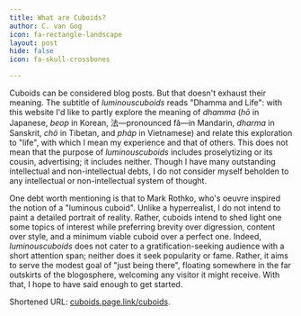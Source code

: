 ```yaml
---
title: What are Cuboids?
author: C. van Gog
icon: fa-rectangle-landscape
layout: post
hide: false
icon: fa-skull-crossbones

---
```


<p>Cuboids can be considered blog posts. But that doesn't exhaust their meaning. The subtitle of <i>luminouscuboids</i> reads "Dhamma and Life": with this website I'd like to partly explore the meaning of <i>dhamma</i> (<i>hō</i> in Japanese, <i>beop</i> in Korean, 法—pronounced fǎ—in Mandarin, <i>dharma</i> in Sanskrit, <i>chö</i> in Tibetan, and <i>pháp</i> in Vietnamese) and relate this exploration to "life", with which I mean my experience and that of others. This does not mean that the purpose of <i>luminouscuboids</i> includes proselytizing or its cousin, advertising; it includes neither. Though I have many outstanding intellectual and non-intellectual debts, I do not consider myself beholden to any intellectual or non-intellectual system of thought.</p>

<p>One debt worth mentioning is that to Mark Rothko, who's oeuvre inspired the notion of a "luminous cuboid". Unlike a hyperrealist, I do not intend to paint a detailed portrait of reality. Rather, cuboids intend to shed light one some topics of interest while preferring brevity over digression, content over style, and a minimum viable cuboid over a perfect one. Indeed, <i>luminouscuboids</i> does not cater to a gratification-seeking audience with a short attention span; neither does it seek popularity or fame. Rather, it aims to serve the modest goal of "just being there", floating somewhere in the far outskirts of the blogosphere, welcoming any visitor it might receive. With that, I hope to have said enough to get started.</p>

<p>Shortened URL: <a href="https://cuboids.page.link/cuboids">cuboids.page.link/cuboids</a>.</p>

